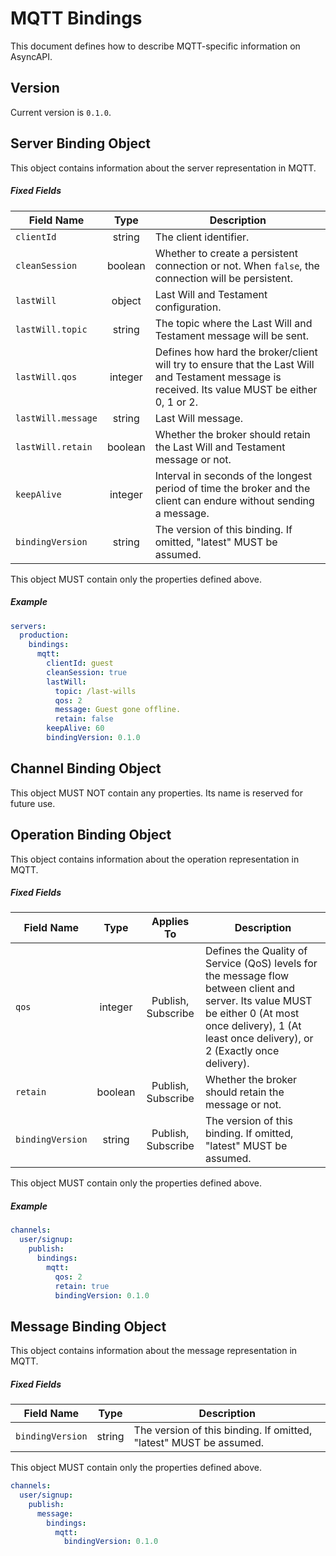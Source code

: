 # MQTT Bindings

This document defines how to describe MQTT-specific information on AsyncAPI.

<a name="version"></a>

## Version

Current version is `0.1.0`.


<a name="server"></a>

## Server Binding Object

This object contains information about the server representation in MQTT.

##### Fixed Fields

Field Name | Type | Description
---|:---:|---
<a name="serverBindingObjectClientId"></a>`clientId` | string | The client identifier.
<a name="serverBindingObjectCleanSession"></a>`cleanSession` | boolean | Whether to create a persistent connection or not. When `false`, the connection will be persistent.
<a name="serverBindingObjectLastWill"></a>`lastWill` | object | Last Will and Testament configuration.
<a name="serverBindingObjectLastWillTopic"></a>`lastWill.topic` | string | The topic where the Last Will and Testament message will be sent.
<a name="serverBindingObjectLastWillQoS"></a>`lastWill.qos` | integer | Defines how hard the broker/client will try to ensure that the Last Will and Testament message is received. Its value MUST be either 0, 1 or 2.
<a name="serverBindingObjectLastWillMessage"></a>`lastWill.message` | string | Last Will message.
<a name="serverBindingObjectLastWillRetain"></a>`lastWill.retain` | boolean | Whether the broker should retain the Last Will and Testament message or not.
<a name="serverBindingObjectKeepAlive"></a>`keepAlive` | integer | Interval in seconds of the longest period of time the broker and the client can endure without sending a message.
<a name="serverBindingObjectBindingVersion"></a>`bindingVersion` | string | The version of this binding. If omitted, "latest" MUST be assumed.

This object MUST contain only the properties defined above.

##### Example

```yaml
servers:
  production:
    bindings:
      mqtt:
        clientId: guest
        cleanSession: true
        lastWill:
          topic: /last-wills
          qos: 2
          message: Guest gone offline.
          retain: false
        keepAlive: 60
        bindingVersion: 0.1.0
```


<a name="channel"></a>

## Channel Binding Object

This object MUST NOT contain any properties. Its name is reserved for future use.



<a name="operation"></a>

## Operation Binding Object

This object contains information about the operation representation in MQTT.

##### Fixed Fields

Field Name | Type | Applies To | Description
---|:---:|:---:|---
<a name="operationBindingObjectQoS"></a>`qos` | integer | Publish, Subscribe | Defines the Quality of Service (QoS) levels for the message flow between client and server. Its value MUST be either 0 (At most once delivery), 1 (At least once delivery), or 2 (Exactly once delivery).
<a name="operationBindingObjectRetain"></a>`retain` | boolean | Publish, Subscribe | Whether the broker should retain the message or not.
<a name="operationBindingObjectBindingVersion"></a>`bindingVersion` | string | Publish, Subscribe | The version of this binding. If omitted, "latest" MUST be assumed.

This object MUST contain only the properties defined above.

##### Example

```yaml
channels:
  user/signup:
    publish:
      bindings:
        mqtt:
          qos: 2
          retain: true
          bindingVersion: 0.1.0
```


<a name="message"></a>

## Message Binding Object

This object contains information about the message representation in MQTT.

##### Fixed Fields

Field Name | Type | Description
---|:---:|---
<a name="messageBindingObjectBindingVersion"></a>`bindingVersion` | string | The version of this binding. If omitted, "latest" MUST be assumed.

This object MUST contain only the properties defined above.

```yaml
channels:
  user/signup:
    publish:
      message:
        bindings:
          mqtt:
            bindingVersion: 0.1.0
```
